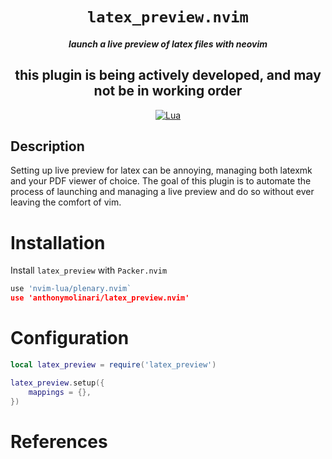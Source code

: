 <div align="center">

# `latex_preview.nvim`
##### launch a live preview of latex files with neovim

## this plugin is being actively developed, and may not be in working order

[![Lua](https://img.shields.io/badge/Lua-blue.svg?style=for-the-badge&logo=lua)](http://www.lua.org)

</div>

## Description
Setting up live preview for latex can be annoying, managing both latexmk and 
your PDF viewer of choice. The goal of this plugin is to automate the process of launching and managing a
live preview and do so without ever leaving the comfort of vim.

# Installation
Install `latex_preview` with `Packer.nvim`
```lua
use 'nvim-lua/plenary.nvim`
use 'anthonymolinari/latex_preview.nvim'
```

# Configuration
```lua
local latex_preview = require('latex_preview')

latex_preview.setup({
    mappings = {},
})
```
# References

